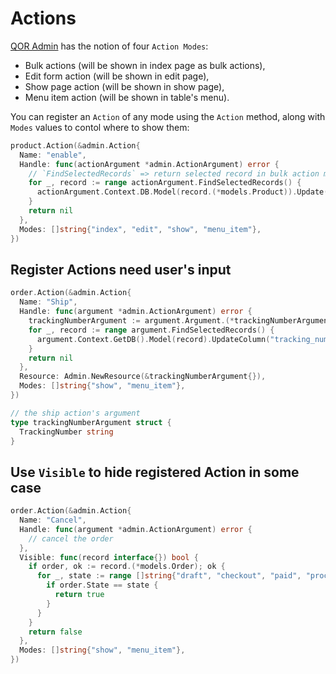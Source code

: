 # Actions

[QOR Admin](https://github.com/qor/admin) has the notion of four `Action Modes`:

* Bulk actions (will be shown in index page as bulk actions),
* Edit form action (will be shown in edit page),
* Show page action (will be shown in show page),
* Menu item action (will be shown in table's menu).

You can register an `Action` of any mode using the `Action` method, along with `Modes` values to contol where to show them:

```go
product.Action(&admin.Action{
  Name: "enable",
  Handle: func(actionArgument *admin.ActionArgument) error {
    // `FindSelectedRecords` => return selected record in bulk action mode, return current record in other mode
    for _, record := range actionArgument.FindSelectedRecords() {
      actionArgument.Context.DB.Model(record.(*models.Product)).Update("disabled", false)
    }
    return nil
  },
  Modes: []string{"index", "edit", "show", "menu_item"},
})
```

## Register Actions need user's input

```go
order.Action(&admin.Action{
  Name: "Ship",
  Handle: func(argument *admin.ActionArgument) error {
    trackingNumberArgument := argument.Argument.(*trackingNumberArgument)
    for _, record := range argument.FindSelectedRecords() {
      argument.Context.GetDB().Model(record).UpdateColumn("tracking_number", trackingNumberArgument.TrackingNumber)
    }
    return nil
  },
  Resource: Admin.NewResource(&trackingNumberArgument{}),
  Modes: []string{"show", "menu_item"},
})

// the ship action's argument
type trackingNumberArgument struct {
  TrackingNumber string
}
```

## Use `Visible` to hide registered Action in some case

```go
order.Action(&admin.Action{
  Name: "Cancel",
  Handle: func(argument *admin.ActionArgument) error {
    // cancel the order
  },
  Visible: func(record interface{}) bool {
    if order, ok := record.(*models.Order); ok {
      for _, state := range []string{"draft", "checkout", "paid", "processing"} {
        if order.State == state {
          return true
        }
      }
    }
    return false
  },
  Modes: []string{"show", "menu_item"},
})
```
